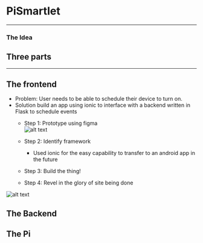 # PiSmartlet
---
### The Idea


## Three parts
---

## The frontend

* Problem: User needs to be able to schedule their device to turn on.
* Solution build an app using ionic to interface with a backend written in Flask to schedule events
  * Step 1: Prototype using figma \
![alt text](https://raw.githubusercontent.com/the-dev-bin/PiSmartlet/document/pics/prototype.png "Logo Title Text 1")


  * Step 2: Identify framework
    * Used ionic for the easy capability to transfer to an android app in the future
  * Step 3: Build the thing!
  * Step 4: Revel in the glory of site being done 
  
![alt text](  https://raw.githubusercontent.com/the-dev-bin/PiSmartlet/document/pics/finishedproduct.png "Finished thing!")
  
   
## The Backend

## The Pi
